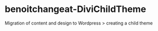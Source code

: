 # benoitchangeat-DiviChildTheme
Migration of content and design to Wordpress > creating a child theme
